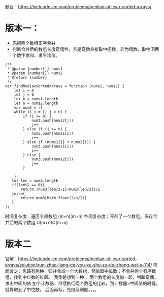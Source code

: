 题目：https://leetcode-cn.com/problems/median-of-two-sorted-arrays/
# 版本一：
- 先把两个数组正序合并
- 判断合并后的数组长度奇偶性，若是奇数直接取中间数，若为偶数，取中间两个数字求和，求平均值。
```
/**
 * @param {number[]} nums1
 * @param {number[]} nums2
 * @return {number}
 */
var findMedianSortedArrays = function (nums1, nums2) {
    let i = 0
    let j = 0
    let m = nums1.length
    let n = nums2.length
    var num3 = []
    while (i < m || j < n) {
        if (i >= m) {
            num3.push(nums2[j])
            j++
        } else if (j >= n) {
            num3.push(nums1[i])
            i++
        } else if (nums1[i] < nums2[j]) {
            num3.push(nums1[i])
            i++
        } else {
            num3.push(nums2[j])
            j++
        }

    }
   let len = num3.length
   if(len%2 == 0){
       return (num3[len/2-1]+num3[len/2])/2
   }else{
       return num3[Math.floor(len/2)]
   }
};
```
时间复杂度：遍历全部数组 (m+n)(m+n)
空间复杂度：开辟了一个数组，保存合并后的两个数组 O(m+n)O(m+n)
# 版本二
官解：https://leetcode-cn.com/problems/median-of-two-sorted-arrays/solution/xun-zhao-liang-ge-you-xu-shu-zu-de-zhong-wei-s-114/
简而言之，思路有两种，归并合成一个大数组，然后取中位数；不合并两个有序数组，找到中位数的位置。
我倒是想到一种：
两个数组的长度加一起，判断奇偶，求出中间的值
加个计数器，继续执行两个数组的比较，到计数器>中间值的时候，就算取到了中位数。
后面再写，先继续刷题。。。。

```

```
